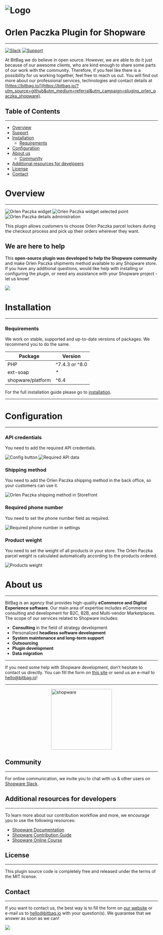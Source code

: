 # ![Logo](doc/images/bitbag-shopware-orlen-paczka-plugin.png)

# Orlen Paczka Plugin for Shopware

---

[![Slack](https://img.shields.io/badge/community%20chat-slack-FF1493.svg)](http://slack.shopware.com) [![Support](https://img.shields.io/badge/support-contact%20author-blue])](https://bitbag.io/contact-us/?utm_source=github&utm_medium=referral&utm_campaign=plugins_orlen_paczka_shopware)

At BitBag we do believe in open source. However, we are able to do it just because of our awesome clients, who are kind enough to share some parts of our work with the community. Therefore, if you feel like there is a possibility for us working together, feel free to reach us out. You will find out more about our professional services, technologies and contact details at [https://bitbag.io/](https://bitbag.io/?utm_source=github&utm_medium=referral&utm_campaign=plugins_orlen_paczka_shopware).

## Table of Contents

***

* [Overview](#overview)
* [Support](#we-are-here-to-help)
* [Installation](#installation)
    * [Requirements](#requirements)
* [Configuration](#configuration)
* [About us](#about-us)
    * [Community](#community)
* [Additional resources for developers](#additional-resources-for-developers)
* [License](#license)
* [Contact](#contact)

# Overview


----

![Orlen Paczka widget](./doc/images/orlen-paczka-widget-storefront.png)
![Orlen Paczka widget selected point](./doc/images/orlen-paczka-widget-selected-point-storefront.png)
![Orlen Paczka details administration](./doc/images/orlen-paczka-details-administration.png)

This plugin allows customers to choose Orlen Paczka parcel lockers during the checkout process and pick up their orders wherever they want.

## We are here to help
This **open-source plugin was developed to help the Shopware community** and make Orlen Paczka shipments method available to any Shopware store. If you have any additional questions, would like help with installing or configuring the plugin, or need any assistance with your Shopware project - let us know!

[![](https://bitbag.io/wp-content/uploads/2020/10/button-contact.png)](https://bitbag.io/contact-us/?utm_source=github&utm_medium=referral&utm_campaign=plugins_orlen_paczka_shopware)


# Installation

----

### Requirements

We work on stable, supported and up-to-date versions of packages. We recommend you to do the same.

| Package           | Version        |
|-------------------|----------------|
| PHP               | ^7.4.3 or ^8.0 |
| ext-soap          | *              |
| shopware/platform | ^6.4           |


For the full installation guide please go to [installation](doc/installation.md).

--- 

# Configuration

---

### API credentials
You need to add the required API credentials.

![Config button](./doc/images/configuration-button-admin-panel.png)
![Required API data](./doc/images/api-configuration-admin-panel.png)

### Shipping method
You need to add the Orlen Paczka shipping method in the back office, so your customers can use it.

![Orlen Paczka shipping method in Storefront](./doc/images/add-shipping-method-storefront-admin-panel.png)

### Required phone number
You need to set the phone number field as required.

![Required phone number in settings](./doc/images/phone-numer-required-admin-panel.png)

### Product weight
You need to set the weight of all products in your store. The Orlen Paczka parcel weight is calculated automatically according to the products ordered.

![Products weight](./doc/images/product-weight-admin-panel.png)

# About us

---

BitBag is an agency that provides high-quality **eCommerce and Digital Experience software**. Our main area of expertise includes eCommerce consulting and development for B2C, B2B, and Multi-vendor Marketplaces.
The scope of our services related to Shopware includes:
- **Consulting** in the field of strategy development
- Personalized **headless software development**
- **System maintenance and long-term support**
- **Outsourcing**
- **Plugin development**
- **Data migration**

---

If you need some help with Shopware development, don't hesitate to contact us directly. You can fill the form on [this site](https://bitbag.io/contact-us/?utm_source=github&utm_medium=referral&utm_campaign=plugins_orlen_paczka_shopware) or send us an e-mail to hello@bitbag.io!

---

<img src="doc/images/shopware_business_partner.svg" height="200" style="display: block; margin: 0 auto" alt="shopware"/>

## Community

---

For online communication, we invite you to chat with us & other users on [Shopware Slack](https://slack.shopware.com/).


## Additional resources for developers

---

To learn more about our contribution workflow and more, we encourage ypu to use the following resources:
* [Shopware Documentation](https://docs.shopware.com/en)
* [Shopware Contribution Guide](https://developer.shopware.com/docs/guides/installation/overview)
* [Shopware Online Course](https://academy.shopware.com/collections?category=developer-sw6)

## License

---

This plugin source code is completely free and released under the terms of the MIT license.

## Contact

---

If you want to contact us, the best way is to fill the form on [our website](https://bitbag.io/contact-us/?utm_source=github&utm_medium=referral&utm_campaign=plugins_orlen_paczka_shopware) or e-mail us to hello@bitbag.io with your question(s). We guarantee that we answer as soon as we can!

[![](https://bitbag.io/wp-content/uploads/2021/08/badges-bitbag.png)](https://bitbag.io/contact-us/?utm_source=github&utm_medium=referral&utm_campaign=plugins_orlen_paczka_shopware)
